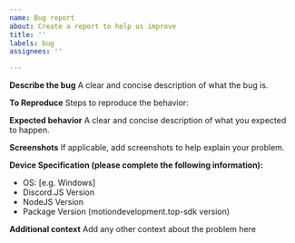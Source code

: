 ```yaml
---
name: Bug report
about: Create a report to help us improve
title: ''
labels: bug
assignees: ''

---
```


**Describe the bug**
A clear and concise description of what the bug is.

**To Reproduce**
Steps to reproduce the behavior:

**Expected behavior**
A clear and concise description of what you expected to happen.

**Screenshots**
If applicable, add screenshots to help explain your problem.

**Device Specification (please complete the following information):**
 - OS: [e.g. Windows]
 - Discord.JS Version
 - NodeJS Version
 - Package Version (motiondevelopment.top-sdk version)

**Additional context**
Add any other context about the problem here
